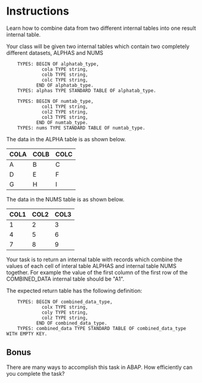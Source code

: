# Instructions

Learn how to combine data from two different internal tables into one result internal table. 

Your class will be given two internal tables which contain two completely different datasets, ALPHAS and NUMS


```abap
    TYPES: BEGIN OF alphatab_type,
             cola TYPE string,
             colb TYPE string,
             colc TYPE string,
           END OF alphatab_type.
    TYPES: alphas TYPE STANDARD TABLE OF alphatab_type.

    TYPES: BEGIN OF numtab_type,
             col1 TYPE string,
             col2 TYPE string,
             col3 TYPE string,
           END OF numtab_type.
    TYPES: nums TYPE STANDARD TABLE OF numtab_type.
```

The data in the ALPHA table is as shown below.

| COLA | COLB | COLC |
| --- | --- | --- |
| A | B | C | 
| D | E | F |
| G | H | I |

The data in the NUMS table is as shown below.

| COL1 | COL2 | COL3 |
| --- | --- | --- |
| 1 | 2 | 3 | 
| 4 | 5 | 6 |
| 7 | 8 | 9 |

Your task is to return an internal table with records which combine the values of each cell of interal table ALPHAS and internal table NUMS together. For example the value of the first column of the first row of the COMBINED_DATA internal table should be "A1".

The expected return table has the following definition:

```abap
    TYPES: BEGIN OF combined_data_type,
             colx TYPE string,
             coly TYPE string,
             colz TYPE string,
           END OF combined_data_type.
    TYPES: combined_data TYPE STANDARD TABLE OF combined_data_type WITH EMPTY KEY.
```

## Bonus

There are many ways to accomplish this task in ABAP. How efficiently can you complete the task? 
